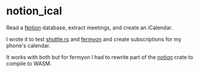 # notion_ical
Read a [Notion](notion.so) database, extract meetings, and create an iCalendar.

I wrote it to test [shuttle.rs](shuttle.rs) and [fermyon](https://developer.fermyon.com/) and create subscriptions for my phone's calendar. 

It works with both but for fermyon I had to rewrite part of the [notion](https://github.com/trobanga/notion) crate to compile to WASM.
